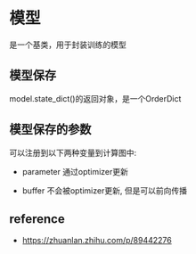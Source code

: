 # 模型

是一个基类，用于封装训练的模型

## 模型保存
model.state_dict()的返回对象，是一个OrderDict

## 模型保存的参数

可以注册到以下两种变量到计算图中:

- parameter
通过optimizer更新

- buffer
不会被optimizer更新,
但是可以前向传播



## reference

- https://zhuanlan.zhihu.com/p/89442276
